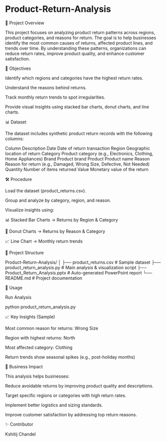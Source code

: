# Product-Return-Analysis
 
📌 Project Overview

This project focuses on analyzing product return patterns across regions, product categories, and reasons for return.
The goal is to help businesses identify the most common causes of returns, affected product lines, and trends over time.
By understanding these patterns, organizations can reduce return rates, improve product quality, and enhance customer satisfaction.

🎯 Objectives

Identify which regions and categories have the highest return rates.

Understand the reasons behind returns.

Track monthly return trends to spot irregularities.

Provide visual insights using stacked bar charts, donut charts, and line charts.

📊 Dataset

The dataset includes synthetic product return records with the following columns:

Column	          Description
Date	            Date of return transaction
Region	          Geographic location of return
Category	        Product category (e.g., Electronics, Clothing, Home Appliances)
Brand	            Product brand
Product         	Product name
Reason	          Reason for return (e.g., Damaged, Wrong Size, Defective, Not Needed)
Quantity        	Number of items returned
Value           	Monetary value of the return

🛠️ Procedure

Load the dataset (product_returns.csv).

Group and analyze by category, region, and reason.

Visualize insights using:

📊 Stacked Bar Charts → Returns by Region & Category

🍩 Donut Charts → Returns by Reason & Category

📈 Line Chart → Monthly return trends

📂 Project Structure

Product-Return-Analysis/
│
├── product_returns.csv            # Sample dataset
├── product_return_analysis.py     # Main analysis & visualization script
├── Product_Return_Analysis.pptx   # Auto-generated PowerPoint report
└── README.md                      # Project documentation

🚀 Usage

Run Analysis

python product_return_analysis.py

📈 Key Insights (Sample)

Most common reason for returns: Wrong Size

Region with highest returns: North

Most affected category: Clothing

Return trends show seasonal spikes (e.g., post-holiday months)

🎯 Business Impact

This analysis helps businesses:

Reduce avoidable returns by improving product quality and descriptions.

Target specific regions or categories with high return rates.

Implement better logistics and sizing standards.

Improve customer satisfaction by addressing top return reasons.

✨ Contributor

Kshitij Chandel







